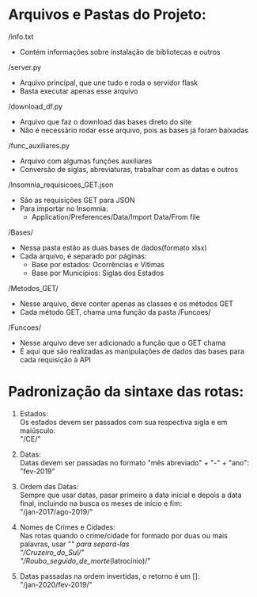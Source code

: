 # Arquivos e Pastas do Projeto: 

/info.txt   
- Contém informações sobre instalação de bibliotecas e outros

/server.py  
- Arquivo principal, que une tudo e roda o servidor flask
- Basta executar apenas esse arquivo

/download_df.py 
- Arquivo que faz o download das bases direto do site
- Não é necessário rodar esse arquivo, pois as bases já foram baixadas

/func_auxiliares.py 
- Arquivo com algumas funções auxiliares
- Conversão de siglas, abreviaturas, trabalhar com as datas e outros

/Insomnia_requisicoes_GET.json  
- São as requisições GET para JSON
- Para importar no Insomnia: 
    - Application/Preferences/Data/Import Data/From file

/Bases/ 
- Nessa pasta estão as duas bases de dados(formato xlsx)
- Cada arquivo, é separado por páginas:
    - Base por estados: Ocorrências e Vítimas
    - Base por Municípios: Siglas dos Estados

/Metodos_GET/   
- Nesse arquivo, deve conter apenas as classes e os métodos GET
- Cada método GET, chama uma função da pasta /Funcoes/

/Funcoes/   
- Nesse arquivo deve ser adicionado a função que o GET chama
- É aqui que são realizadas as manipulações de dados das bases para cada requisição à API

<!---# O que alterar?

- No arquivo server.py, na sessão com seu nome, inserir as rotas das suas funções

- Na pasta /Metodos_GET/, no arquivo com seu nome, inserir os métodos GET

- Na pasta /Funcoes/, no arquivo com seu nome, inserir as funções que trabalham com as bases de dados

- Caso precise de funções auxiliares, adicione no arquivo func_auxiliares.py, na sessão com seu nome

- Caso precise, crie outros arquivos

- Criei uma rota pra cada um, que é o seu nome, só pra testar-->

# Padronização da sintaxe das rotas:

1. Estados: <br/>
    Os estados devem ser passados com sua respectiva sigla e em maiúsculo: </br>
    "/CE/" <br/>


2. Datas: <br/>
    Datas devem ser passadas no formato "mês abreviado" + "-" + "ano": </br>
    "fev-2019" <br/>
    

3. Ordem das Datas: <br/>
    Sempre que usar datas, pasar primeiro a data inicial e depois a data final, incluindo na busca os meses de início e fim: <br/>
    "/jan-2017/ago-2019/" <br/>


4. Nomes de Crimes e Cidades: <br/>
    Nas rotas quando o crime/cidade for formado por duas ou mais palavras, usar "_" para separá-las <br/>
    "/Cruzeiro_do_Sul/" <br/>
    "/Roubo_seguido_de_morte_(latrocínio)/" </br>
    

5. Datas passadas na ordem invertidas, o retorno é um []: <br/>
    "/jan-2020/fev-2019/"<br/>

